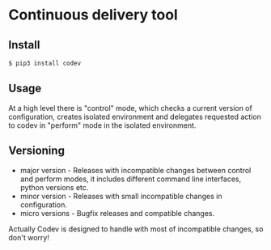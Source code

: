 Continuous delivery tool
========================

Install
-------

```bash
$ pip3 install codev
```

Usage
-----
At a high level there is "control" mode, which checks a current version of configuration, creates isolated environment and delegates requested action to codev in "perform" mode in the isolated environment.



Versioning
-----------------
  - major version - Releases with incompatible changes between control and perform modes, it includes different command line interfaces, python versions etc.
  - minor version - Releases with small incompatible changes in configuration.
  - micro versions - Bugfix releases and compatible changes.

Actually Codev is designed to handle with most of incompatible changes, so don't worry!